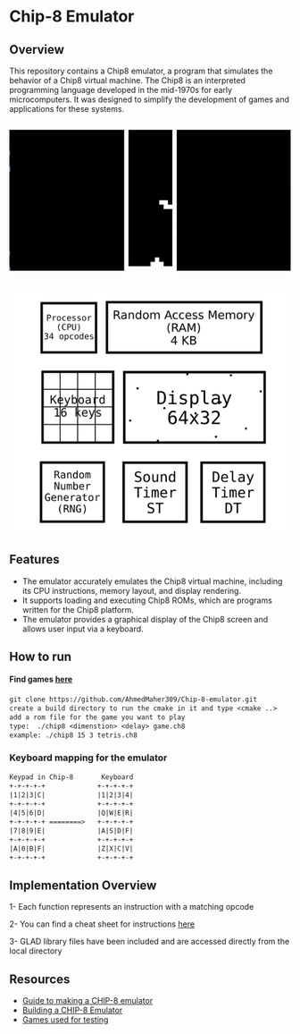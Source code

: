 # Chip-8 Emulator
## Overview
This repository contains a Chip8 emulator, a program that simulates the behavior of a Chip8 virtual machine. The Chip8 is an interpreted programming language developed in the mid-1970s for early microcomputers. It was designed to simplify the development of games and applications for these systems.

## ![Review](https://github.com/AhmedMaher309/Chip-8-emulator/blob/main/assets/tetris.gif)

## ![Architecture](https://github.com/AhmedMaher309/Chip-8-emulator/blob/main/assets/Screenshot%20from%202024-02-10%2019-56-53.png)


## Features
- The emulator accurately emulates the Chip8 virtual machine, including its CPU instructions, memory layout, and display rendering.
- It supports loading and executing Chip8 ROMs, which are programs written for the Chip8 platform.
- The emulator provides a graphical display of the Chip8 screen and allows user input via a keyboard.


## How to run 
#### Find games [here](https://github.com/dmatlack/chip8/tree/master/roms/games)

    git clone https://github.com/AhmedMaher309/Chip-8-emulator.git
    create a build directory to run the cmake in it and type <cmake ..>
    add a rom file for the game you want to play
    type:  ./chip8 <dimenstion> <delay> game.ch8
    example: ./chip8 15 3 tetris.ch8
    

### Keyboard mapping for the emulator
    Keypad in Chip-8       Keyboard
    +-+-+-+-+             +-+-+-+-+
    |1|2|3|C|             |1|2|3|4|
    +-+-+-+-+             +-+-+-+-+
    |4|5|6|D|             |Q|W|E|R|
    +-+-+-+-+ ========>   +-+-+-+-+
    |7|8|9|E|             |A|S|D|F|
    +-+-+-+-+             +-+-+-+-+
    |A|0|B|F|             |Z|X|C|V|
    +-+-+-+-+             +-+-+-+-+

## Implementation Overview
1- Each function represents an instruction with a matching opcode

2- You can find a cheat sheet for instructions [here](https://github.com/AhmedMaher309/Chip-8-emulator/blob/main/assets/chip8ref.pdf)

3- GLAD library files have been included and are accessed directly from the local directory



## Resources

- [Guide to making a CHIP-8 emulator](https://tobiasvl.github.io/blog/write-a-chip-8-emulator/)
- [Building a CHIP-8 Emulator](https://austinmorlan.com/posts/chip8_emulator/)
- [Games used for testing](https://github.com/dmatlack/chip8/tree/master/roms/games)




    



